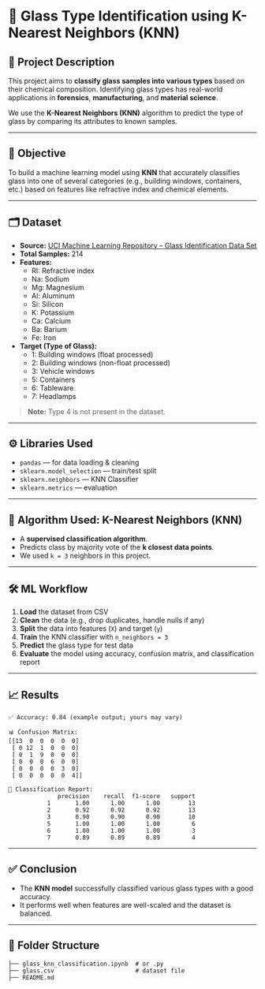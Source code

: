 
# 🧪 Glass Type Identification using K-Nearest Neighbors (KNN)

## 📌 Project Description

This project aims to **classify glass samples into various types** based on their chemical composition.
Identifying glass types has real-world applications in **forensics**, **manufacturing**, and **material science**.

We use the **K-Nearest Neighbors (KNN)** algorithm to predict the type of glass by comparing its attributes to known samples.

---

## 🎯 Objective

To build a machine learning model using **KNN** that accurately classifies glass into one of several categories (e.g., building windows,
containers, etc.) based on features like refractive index and chemical elements.

---

## 🗂️ Dataset

- **Source:** [UCI Machine Learning Repository – Glass Identification Data Set](https://archive.ics.uci.edu/ml/datasets/glass+identification)
- **Total Samples:** 214
- **Features:**
  - RI: Refractive index
  - Na: Sodium
  - Mg: Magnesium
  - Al: Aluminum
  - Si: Silicon
  - K: Potassium
  - Ca: Calcium
  - Ba: Barium
  - Fe: Iron
- **Target (Type of Glass):**
  - 1: Building windows (float processed)
  - 2: Building windows (non-float processed)
  - 3: Vehicle windows
  - 5: Containers
  - 6: Tableware
  - 7: Headlamps

> **Note:** Type 4 is not present in the dataset.

---

## ⚙️ Libraries Used

- `pandas` — for data loading & cleaning
- `sklearn.model_selection` — train/test split
- `sklearn.neighbors` — KNN Classifier
- `sklearn.metrics` — evaluation

---

## 🧠 Algorithm Used: K-Nearest Neighbors (KNN)

- A **supervised classification algorithm**.
- Predicts class by majority vote of the **k closest data points**.
- We used `k = 3` neighbors in this project.

---

## 🛠️ ML Workflow

1. **Load** the dataset from CSV
2. **Clean** the data (e.g., drop duplicates, handle nulls if any)
3. **Split** the data into features (`X`) and target (`y`)
4. **Train** the KNN classifier with `n_neighbors = 3`
5. **Predict** the glass type for test data
6. **Evaluate** the model using accuracy, confusion matrix, and classification report

---

## 📈 Results

```text
✅ Accuracy: 0.84 (example output; yours may vary)

📊 Confusion Matrix:
[[13  0  0  0  0  0]
 [ 0 12  1  0  0  0]
 [ 0  1  9  0  0  0]
 [ 0  0  0  6  0  0]
 [ 0  0  0  0  3  0]
 [ 0  0  0  0  0  4]]

📄 Classification Report:
              precision    recall  f1-score   support
           1       1.00      1.00      1.00        13
           2       0.92      0.92      0.92        13
           3       0.90      0.90      0.90        10
           5       1.00      1.00      1.00         6
           6       1.00      1.00      1.00         3
           7       0.89      0.89      0.89         4
````

---

## ✅ Conclusion

* The **KNN model** successfully classified various glass types with a good accuracy.
* It performs well when features are well-scaled and the dataset is balanced.

---

## 📁 Folder Structure

```
├── glass_knn_classification.ipynb  # or .py
├── glass.csv                       # dataset file
├── README.md
```

